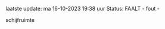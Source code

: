 laatste update: 
ma 16-10-2023 19:38   uur 
Status: FAALT - fout - 
<div class="service R">schijfruimte</div>